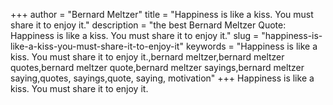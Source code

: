 +++
author = "Bernard Meltzer"
title = "Happiness is like a kiss. You must share it to enjoy it."
description = "the best Bernard Meltzer Quote: Happiness is like a kiss. You must share it to enjoy it."
slug = "happiness-is-like-a-kiss-you-must-share-it-to-enjoy-it"
keywords = "Happiness is like a kiss. You must share it to enjoy it.,bernard meltzer,bernard meltzer quotes,bernard meltzer quote,bernard meltzer sayings,bernard meltzer saying,quotes, sayings,quote, saying, motivation"
+++
Happiness is like a kiss. You must share it to enjoy it.
